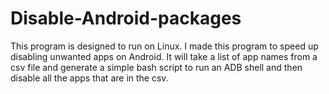 # Disable-Android-packages
This program is designed to run on Linux. 
I made this program to speed up disabling unwanted apps on Android. It will take a list of app names from a csv file and generate a simple bash script to run an ADB shell and then disable all the apps that are in the csv.
